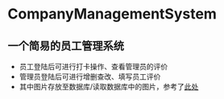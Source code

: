 # CompanyManagementSystem
一个简易的员工管理系统
------
* 员工登陆后可进行打卡操作、查看管理员的评价
* 管理员登陆后可进行增删查改、填写员工评价
* 其中图片存放至数据库/读取数据库中的图片，参考了[此处](https://www.cnblogs.com/warrior4236/p/5682830.html)
